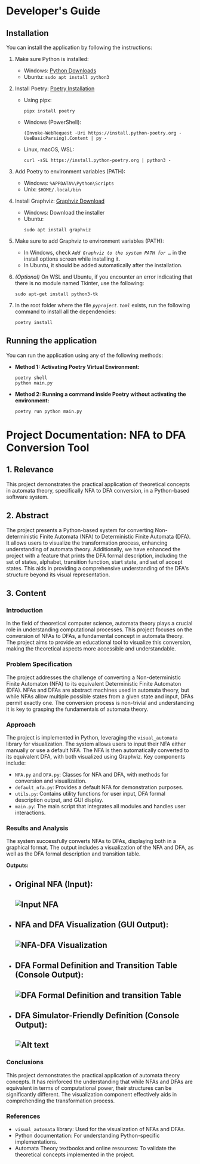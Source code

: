 # Developer's Guide

## Installation

You can install the application by following the instructions:

1. Make sure Python is installed:

   - Windows: [Python Downloads](https://www.python.org/downloads/windows/)
   - Ubuntu: `sudo apt install python3`

2. Install Poetry: [Poetry Installation](https://python-poetry.org/docs/#installation)

   - Using pipx:
     ```
     pipx install poetry
     ```
   - Windows (PowerShell):
     ```
     (Invoke-WebRequest -Uri https://install.python-poetry.org -UseBasicParsing).Content | py -
     ```
   - Linux, macOS, WSL:
     ```
     curl -sSL https://install.python-poetry.org | python3 -
     ```

3. Add Poetry to environment variables (PATH):

   - Windows: `%APPDATA%\Python\Scripts`
   - Unix: `$HOME/.local/bin`

4. Install Graphviz: [Graphviz Download](https://graphviz.org/download/)

   - Windows: Download the installer
   - Ubuntu:
     ```
     sudo apt install graphviz
     ```

5. Make sure to add Graphviz to environment variables (PATH):

   - In Windows, check _`Add Graphviz to the system PATH for …`_ in the install options screen while installing it.
   - In Ubuntu, it should be added automatically after the installation.

6. _(Optional)_ On WSL and Ubuntu, if you encounter an error indicating that there is no module named Tkinter, use the following:

   ```
   sudo apt-get install python3-tk
   ```

7. In the root folder where the file _`pyproject.toml`_ exists, run the following command to install all the dependencies:
   ```
   poetry install
   ```

## Running the application

You can run the application using any of the following methods:

- **Method 1: Activating Poetry Virtual Environment:**

  ```
  poetry shell
  python main.py
  ```

- **Method 2: Running a command inside Poetry without activating the environment:**
  ```
  poetry run python main.py
  ```

# Project Documentation: NFA to DFA Conversion Tool

## 1. Relevance

This project demonstrates the practical application of theoretical concepts in automata theory, specifically NFA to DFA conversion, in a Python-based software system.

## 2. Abstract

The project presents a Python-based system for converting Non-deterministic Finite Automata (NFA) to Deterministic Finite Automata (DFA). It allows users to visualize the transformation process, enhancing understanding of automata theory. Additionally, we have enhanced the project with a feature that prints the DFA formal description, including the set of states, alphabet, transition function, start state, and set of accept states. This aids in providing a comprehensive understanding of the DFA's structure beyond its visual representation.

## 3. Content

### Introduction

In the field of theoretical computer science, automata theory plays a crucial role in understanding computational processes. This project focuses on the conversion of NFAs to DFAs, a fundamental concept in automata theory. The project aims to provide an educational tool to visualize this conversion, making the theoretical aspects more accessible and understandable.

### Problem Specification

The project addresses the challenge of converting a Non-deterministic Finite Automaton (NFA) to its equivalent Deterministic Finite Automaton (DFA). NFAs and DFAs are abstract machines used in automata theory, but while NFAs allow multiple possible states from a given state and input, DFAs permit exactly one. The conversion process is non-trivial and understanding it is key to grasping the fundamentals of automata theory.

### Approach

The project is implemented in Python, leveraging the `visual_automata` library for visualization. The system allows users to input their NFA either manually or use a default NFA. The NFA is then automatically converted to its equivalent DFA, with both visualized using Graphviz. Key components include:

- `NFA.py` and `DFA.py`: Classes for NFA and DFA, with methods for conversion and visualization.
- `default_nfa.py`: Provides a default NFA for demonstration purposes.
- `utils.py`: Contains utility functions for user input, DFA formal description output, and GUI display.
- `main.py`: The main script that integrates all modules and handles user interactions.

### Results and Analysis

The system successfully converts NFAs to DFAs, displaying both in a graphical format. The output includes a visualization of the NFA and DFA, as well as the DFA formal description and transition table.

**Outputs:**

- Original NFA (Input):  
   ---
   ![Input NFA](result-images/original-nfa.png)
   ---
- NFA and DFA Visualization (GUI Output):  
   ---
   ![NFA-DFA Visualization](result-images/nfa-dfa-viz.png)
   ---
- DFA Formal Definition and Transition Table (Console Output):  
   ---
   ![DFA Formal Definition and transition Table](result-images/dfa-table.png)
   ---
- DFA Simulator-Friendly Definition (Console Output):  
   ---
   ![Alt text](result-images/dfa-simulator.png)
   ---
### Conclusions

This project demonstrates the practical application of automata theory concepts. It has reinforced the understanding that while NFAs and DFAs are equivalent in terms of computational power, their structures can be significantly different. The visualization component effectively aids in comprehending the transformation process.

### References

- `visual_automata` library: Used for the visualization of NFAs and DFAs.
- Python documentation: For understanding Python-specific implementations.
- Automata Theory textbooks and online resources: To validate the theoretical concepts implemented in the project.
